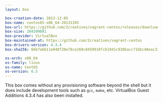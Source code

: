 ```yaml
---
layout: box

box-creation-date: 2013-12-05
box-name: centos65-x86_64-20131205
box-url: https://github.com/2creatives/vagrant-centos/releases/download/v6.5.1/centos65-x86_64-20131205.box
box-size: 284399081
box-provider: VirtualBox
box-maintained-at: https://github.com/2creatives/vagrant-centos
box-drivers-version: 4.3.4
box-sha256: 66b7a6b11e040f20e78ce269c8459918fcb1941c938bacc71bbc48eac33b9cdf

os-arch: x86_64
os-family: linux
os-name: CentOS
os-version: 6.5
---
```


This box comes without any provisioning software beyond the shell
but it does include development tools such as `gcc`, `make`, etc.
VirtualBox Guest Additions 4.3.4 has also been installed.
